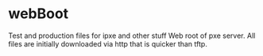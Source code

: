 # webBoot
Test and production files for ipxe and other stuff
Web root of pxe server. All files are initially downloaded via http that is quicker than tftp.
